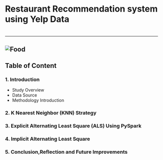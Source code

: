 # Restaurant Recommendation system using Yelp Data<h1>
------------------------------
![Food](https://github.com/zhanren/Food-app/blob/master/Restaurant%20recommandation/food.jpg)
------------------------------
## Table of Content

### 1. Introduction

  * Study Overview
  * Data Source
  * Methodology Introduction
     
### 2. K Nearest Neighbor (KNN) Strategy

### 3. Explicit Alternating Least Square (ALS) Using PySpark

### 4. Implicit Alternating Least Square

### 5. Conclusion,Reflection and Future Improvements
     
